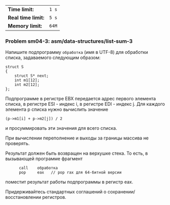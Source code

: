 |                      |       |
|----------------------|-------|
| **Time limit:**      | `1 s` |
| **Real time limit:** | `5 s` |
| **Memory limit:**    | `64M` |


### Problem sm04-3: asm/data-structures/list-sum-3

Напишите подпрограмму `обработка` (имя в UTF-8) для обработки списка, задаваемого следующим образом:

    
    
    struct S
    {
        struct S* next;
        int m1[12];
        int m2[12];
    };

Подпрограмме в регистре EBX передается адрес первого элемента списка, в регистре ESI - индекс i, в
регистре EDI - индекс j. Для каждого элемента p списка нужно вычислить значение

    
    
    (p->m1[i] + p->m2[j]) / 2

и просуммировать эти значения для всего списка.

При вычислении переполнение и выходы за границы массива не проверять.

Результат должен быть возвращен на верхушке стека. То есть, в вызывающей программе фрагмент

    
    
          call    обработка
          pop     eax   // pop rax для 64-битной версии
    

поместит результат работы подпрограммы в регистр eax.

Придерживайтесь стандартных соглашений о сохранении/восстановлении регистров.


